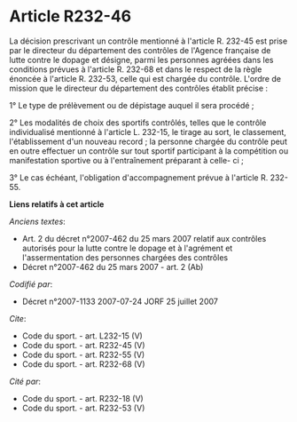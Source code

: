 # Article R232-46

La décision prescrivant un contrôle mentionné à l'article R. 232-45 est prise par le directeur du département des contrôles
de l'Agence française de lutte contre le dopage et désigne, parmi les personnes agréées dans les conditions prévues à
l'article R. 232-68 et dans le respect de la règle énoncée à l'article R. 232-53, celle qui est chargée du contrôle. L'ordre
de mission que le directeur du département des contrôles établit précise :

1° Le type de prélèvement ou de dépistage auquel il sera procédé ;

2° Les modalités de choix des sportifs contrôlés, telles que le contrôle individualisé mentionné à l'article L. 232-15, le
tirage au sort, le classement, l'établissement d'un nouveau record ; la personne chargée du contrôle peut en outre effectuer
un contrôle sur tout sportif participant à la compétition ou manifestation sportive ou à l'entraînement préparant à celle-
ci ;

3° Le cas échéant, l'obligation d'accompagnement prévue à l'article R. 232-55.

**Liens relatifs à cet article**

_Anciens textes_:

  - Art. 2 du décret n°2007-462 du 25 mars 2007 relatif aux contrôles autorisés pour la lutte contre le dopage et à l'agrément et l'assermentation des personnes chargées des contrôles
  - Décret n°2007-462 du 25 mars 2007 - art. 2 (Ab)

_Codifié par_:

  - Décret n°2007-1133 2007-07-24 JORF 25 juillet 2007

_Cite_:

  - Code du sport. - art. L232-15 (V)
  - Code du sport. - art. R232-45 (V)
  - Code du sport. - art. R232-55 (V)
  - Code du sport. - art. R232-68 (V)

_Cité par_:

  - Code du sport. - art. R232-18 (V)
  - Code du sport. - art. R232-53 (V)
